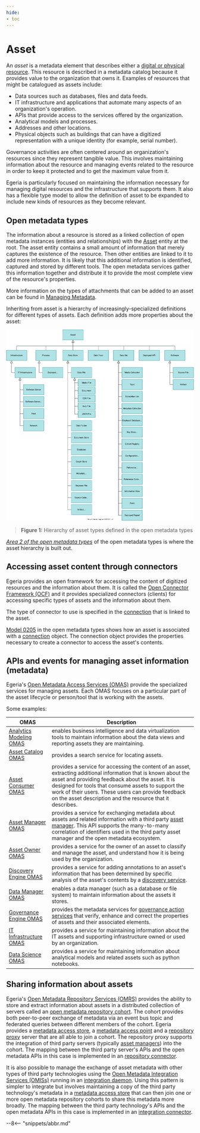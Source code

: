 ```yaml
---
hide:
- toc
---
```


<!-- SPDX-License-Identifier: CC-BY-4.0 -->
<!-- Copyright Contributors to the Egeria project. -->

# Asset

An *asset* is a metadata element that describes either a [digital or physical resource](/concepts/resource).  This resource is described in a metadata catalog because it provides value to the organization that owns it.
Examples of resources that might be catalogued as assets include:

- Data sources such as databases, files and data feeds.
- IT infrastructure and applications that automate many aspects of an organization's operation.
- APIs that provide access to the services offered by the organization.
- Analytical models and processes.
- Addresses and other locations. 
- Physical objects such as buildings that can have a digitized representation with a unique identity (for example, serial number).

Governance activities are often centered around an organization's resources since they represent tangible value. This involves maintaining information about the resource and managing events related to the resource in order to keep it protected and to get the maximum value from it.

Egeria is particularly focused on maintaining the information necessary for managing digital resources and the infrastructure that supports them. It also has a flexible type model to allow the definition of asset to be expanded to include new kinds of resources as they become relevant.

## Open metadata types

The information about a resource is stored as a linked collection of open metadata instances (entities and relationships) with the [Asset](/types/0/0010-Base-Model/#asset) entity at the root. The asset entity contains a small amount of information that merely captures the existence of the resource. Then other entities are linked to it to add more information. It is likely that this additional information is identified, captured and stored by different tools. The open metadata services gather this information together and distribute it to provide the most complete view of the resource's properties. 

More information on the types of attachments that can be added to an asset can be found in [Managing Metadata](/patterns/managing-metadata/overview).

Inheriting from asset is a hierarchy of increasingly-specialized definitions for different types of assets. Each definition adds more properties about the asset:

![Figure 1](asset-hierarchy.svg)
> **Figure 1:** Hierarchy of asset types defined in the open metadata types

*[Area 2 of the open metadata types](/types/2)* of the open metadata types is where the asset hierarchy is built out. 


## Accessing asset content through connectors

Egeria provides an open framework for accessing the content of digitized resources and the information about them. It is called the [Open Connector Framework (OCF)](/frameworks/ocf/overview) and it provides specialized connectors (clients) for accessing specific types of assets and the information about them.

The type of connector to use is specified in the [connection](/concepts/connection) that is linked to the asset.

[Model 0205](/types/2/0205-Connection-Linkage) in the open metadata types shows how an asset is associated with a [connection](/concepts/connection) object. The connection object provides the properties necessary to create a connector to access the asset's contents.

## APIs and events for managing asset information (metadata)

Egeria's [Open Metadata Access Services (OMAS)](/services/omas) provide the specialized services for managing assets. Each OMAS focuses on a particular part of the asset lifecycle or person/tool that is working with the assets.

Some examples:

| OMAS | Description |
|---|---|
| [Analytics Modeling OMAS](/services/omas/analytics-modeling/overview) | enables business intelligence and data virtualization tools to maintain information about the data views and reporting assets they are maintaining. |
| [Asset Catalog OMAS](/services/omas/asset-catalog/overview) | provides a search service for locating assets. |
| [Asset Consumer OMAS](/services/omas/asset-consumer/overview) | provides a service for accessing the content of an asset, extracting additional information that is known about the asset and providing feedback about the asset. It is designed for tools that consume assets to support the work of their users. These users can provide feedback on the asset description and the resource that it describes. |
| [Asset Manager OMAS](/services/omas/asset-manager/overview) | provides a service for exchanging metadata about assets and related information with a third party [asset manager](/concepts/server-capability). This API supports the many-to-many correlation of identifiers used in the third party asset manager and the open metadata ecosystem. |
| [Asset Owner OMAS](/services/omas/asset-owner/overview) | provides a service for the owner of an asset to classify and manage the asset, and understand how it is being used by the organization. |
| [Discovery Engine OMAS](/services/omas/discovery-engine/overview) | provides a service for adding annotations to an asset's information that has been determined by specific analysis of the asset's contents by a [discovery service](/concepts/open-discovery-service). |
| [Data Manager OMAS](/services/omas/data-manager/overview) | enables a data manager (such as a database or file system) to maintain information about the assets it stores. |
| [Governance Engine OMAS](/services/omas/governance-engine/overview) | provides the metadata services for [governance action services](/concepts/governance-action-service) that verify, enhance and correct the properties of assets and their associated elements. |
| [IT Infrastructure OMAS](/services/omas/it-infrastructure/overview) | provides a service for maintaining information about the IT assets and supporting infrastructure owned or used by an organization. |
| [Data Science OMAS](/services/omas/data-science/overview) | provides a service for maintaining information about analytical models and related assets such as python notebooks. |

## Sharing information about assets

Egeria's [Open Metadata Repository Services (OMRS)](/services/omrs) provides the ability to store and extract information about assets in a distributed collection of servers called an [open metadata repository cohort](/concepts/cohort-member). The cohort provides both peer-to-peer exchange of metadata via an event bus topic and federated queries between different members of the cohort. Egeria provides a [metadata access store](/concepts/metadata-access-store), a [metadata access point](/concepts/metadata-access-point) and a [repository proxy](/concepts/repository-proxy) server that are all able to join a cohort. The repository proxy supports the integration of third party servers (typically [asset managers](/software-server-capability/#asset-manager)) into the cohort. The mapping between the third party server's APIs and the open metadata APIs in this case is implemented in an [repository connector](/concepts/repository-connector).

It is also possible to manage the exchange of asset metadata with other types of third party technologies using the [Open Metadata Integration Services (OMISs)](/services/omis) running in an [integration daemon](/concepts/integration-daemon). Using this pattern is simpler to integrate but involves maintaining a copy of the third party technology's metadata in a [metadata access store](/concepts/metadata-access-store) that can then join one or more open metadata repository cohorts to share this metadata more broadly. The mapping between the third party technology's APIs and the open metadata APIs in this case is implemented in an [integration connector](/connectors/integration-connector).

--8<-- "snippets/abbr.md"
